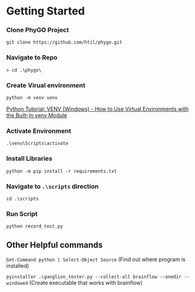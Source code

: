 # Getting Started


### Clone PhyGO Project

`git clone https://github.com/htil/phygo.git`

### Navigate to Repo

`> cd .\phygo\`


### Create Virual environment
`python -m venv venv`

[Python Tutorial: VENV (Windows) - How to Use Virtual Environments with the Built-In venv Module
 ](https://www.youtube.com/watch?v=APOPm01BVrk)


### Activate Environment
`.\venv\Scripts\activate`


### Install Libraries

`python -m pip install -r requirements.txt`


### Navigate to `.\scripts` direction

`cd .\scripts`

### Run Script

`python record_test.py`


## Other Helpful commands

`Get-Command python | Select-Object Source` (Find out where program is installed)

`pyinstaller .\ganglion_tester.py --collect-all brainflow --onedir --windowed` (Create executable that works with brainflow)
